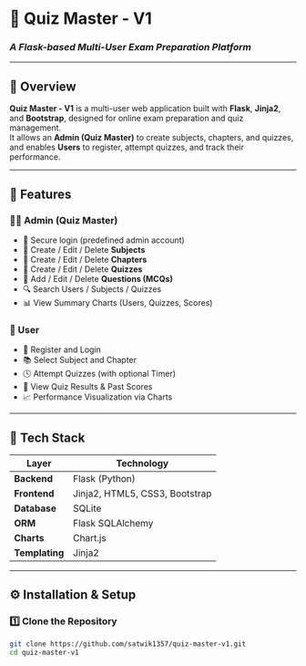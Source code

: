 # 🎯 Quiz Master - V1  
### *A Flask-based Multi-User Exam Preparation Platform*

---

## 📖 Overview

**Quiz Master - V1** is a multi-user web application built with **Flask**, **Jinja2**, and **Bootstrap**, designed for online exam preparation and quiz management.  
It allows an **Admin (Quiz Master)** to create subjects, chapters, and quizzes, and enables **Users** to register, attempt quizzes, and track their performance.

---

## 🚀 Features

### 👨‍🏫 Admin (Quiz Master)
- 🔐 Secure login (predefined admin account)
- 📘 Create / Edit / Delete **Subjects**
- 📗 Create / Edit / Delete **Chapters**
- 🧩 Create / Edit / Delete **Quizzes**
- 📝 Add / Edit / Delete **Questions (MCQs)**  
- 🔍 Search Users / Subjects / Quizzes
- 📊 View Summary Charts (Users, Quizzes, Scores)

### 👤 User
- 📝 Register and Login
- 📚 Select Subject and Chapter
- 🕓 Attempt Quizzes (with optional Timer)
- 🧾 View Quiz Results & Past Scores
- 📈 Performance Visualization via Charts

---

## 🧩 Tech Stack

| Layer | Technology |
|-------|-------------|
| **Backend** | Flask (Python) |
| **Frontend** | Jinja2, HTML5, CSS3, Bootstrap |
| **Database** | SQLite |
| **ORM** | Flask SQLAlchemy |
| **Charts** | Chart.js |
| **Templating** | Jinja2 |

---

## ⚙️ Installation & Setup

### 1️⃣ Clone the Repository
```bash
git clone https://github.com/satwik1357/quiz-master-v1.git
cd quiz-master-v1
